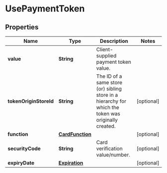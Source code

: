 

# UsePaymentToken

## Properties

Name | Type | Description | Notes
------------ | ------------- | ------------- | -------------
**value** | **String** | Client-supplied payment token value. | 
**tokenOriginStoreId** | **String** | The ID of a same store (or) sibling store in a hierarchy for which the token was originally created. |  [optional]
**function** | [**CardFunction**](CardFunction.md) |  |  [optional]
**securityCode** | **String** | Card verification value/number. |  [optional]
**expiryDate** | [**Expiration**](Expiration.md) |  |  [optional]



